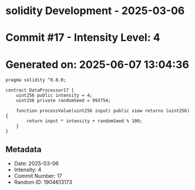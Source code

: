 ﻿# solidity Development - 2025-03-06
# Commit #17 - Intensity Level: 4
# Generated on: 2025-06-07 13:04:36
```solidity
pragma solidity ^0.8.0;

contract DataProcessor17 {
    uint256 public intensity = 4;
    uint256 private randomSeed = 993754;

    function processValue(uint256 input) public view returns (uint256) {
        return input * intensity + randomSeed % 100;
    }
}
```
## Metadata
- Date: 2025-03-06
- Intensity: 4
- Commit Number: 17
- Random ID: 1904613173
